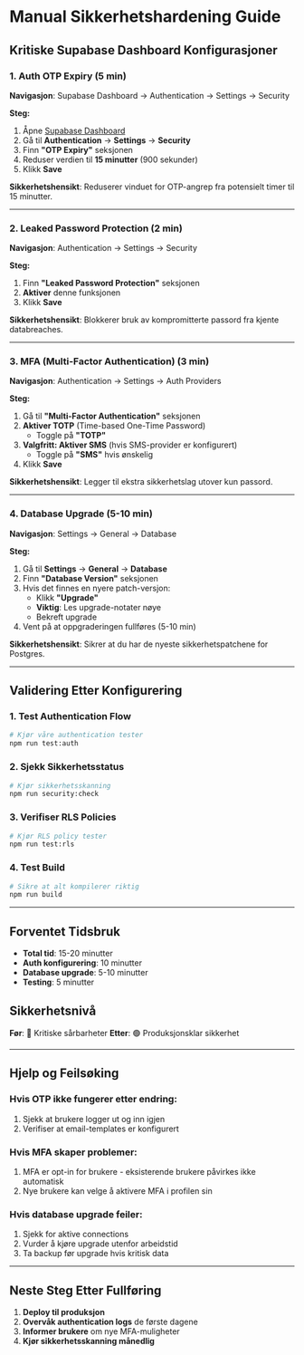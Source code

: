 # Manual Sikkerhetshardening Guide

## Kritiske Supabase Dashboard Konfigurasjoner

### 1. Auth OTP Expiry (5 min)

**Navigasjon**: Supabase Dashboard → Authentication → Settings → Security

**Steg:**
1. Åpne [Supabase Dashboard](https://supabase.com/dashboard/project/kkazhcihooovsuwravhs/auth/policies)
2. Gå til **Authentication** → **Settings** → **Security**
3. Finn **"OTP Expiry"** seksjonen
4. Reduser verdien til **15 minutter** (900 sekunder)
5. Klikk **Save**

**Sikkerhetshensikt**: Reduserer vinduet for OTP-angrep fra potensielt timer til 15 minutter.

---

### 2. Leaked Password Protection (2 min)

**Navigasjon**: Authentication → Settings → Security

**Steg:**
1. Finn **"Leaked Password Protection"** seksjonen
2. **Aktiver** denne funksjonen
3. Klikk **Save**

**Sikkerhetshensikt**: Blokkerer bruk av kompromitterte passord fra kjente databreaches.

---

### 3. MFA (Multi-Factor Authentication) (3 min)

**Navigasjon**: Authentication → Settings → Auth Providers

**Steg:**
1. Gå til **"Multi-Factor Authentication"** seksjonen
2. **Aktiver TOTP** (Time-based One-Time Password)
   - Toggle på **"TOTP"**
3. **Valgfritt: Aktiver SMS** (hvis SMS-provider er konfigurert)
   - Toggle på **"SMS"** hvis ønskelig
4. Klikk **Save**

**Sikkerhetshensikt**: Legger til ekstra sikkerhetslag utover kun passord.

---

### 4. Database Upgrade (5-10 min)

**Navigasjon**: Settings → General → Database

**Steg:**
1. Gå til **Settings** → **General** → **Database**
2. Finn **"Database Version"** seksjonen
3. Hvis det finnes en nyere patch-versjon:
   - Klikk **"Upgrade"**
   - **Viktig**: Les upgrade-notater nøye
   - Bekreft upgrade
4. Vent på at oppgraderingen fullføres (5-10 min)

**Sikkerhetshensikt**: Sikrer at du har de nyeste sikkerhetspatchene for Postgres.

---

## Validering Etter Konfigurering

### 1. Test Authentication Flow
```bash
# Kjør våre authentication tester
npm run test:auth
```

### 2. Sjekk Sikkerhetsstatus
```bash
# Kjør sikkerhetsskanning
npm run security:check
```

### 3. Verifiser RLS Policies
```bash
# Kjør RLS policy tester  
npm run test:rls
```

### 4. Test Build
```bash
# Sikre at alt kompilerer riktig
npm run build
```

---

## Forventet Tidsbruk
- **Total tid**: 15-20 minutter
- **Auth konfigurering**: 10 minutter
- **Database upgrade**: 5-10 minutter  
- **Testing**: 5 minutter

## Sikkerhetsnivå
**Før**: 🔴 Kritiske sårbarheter
**Etter**: 🟢 Produksjonsklar sikkerhet

---

## Hjelp og Feilsøking

### Hvis OTP ikke fungerer etter endring:
1. Sjekk at brukere logger ut og inn igjen
2. Verifiser at email-templates er konfigurert

### Hvis MFA skaper problemer:
1. MFA er opt-in for brukere - eksisterende brukere påvirkes ikke automatisk
2. Nye brukere kan velge å aktivere MFA i profilen sin

### Hvis database upgrade feiler:
1. Sjekk for aktive connections
2. Vurder å kjøre upgrade utenfor arbeidstid
3. Ta backup før upgrade hvis kritisk data

---

## Neste Steg Etter Fullføring

1. **Deploy til produksjon**
2. **Overvåk authentication logs** de første dagene
3. **Informer brukere** om nye MFA-muligheter
4. **Kjør sikkerhetsskanning månedlig**